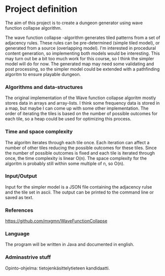 # Project definition

The aim of this project is to create a dungeon generator using wave function collapse algorithm.
 
The wave function collapse -algorithm generates tiled patterns from a set of adjacency rules. These rules can be pre-determined (simple tiled model), or generated from a source (overlapping model).
I'm interested in procedural content generation, so implementing both models would be interesting. This may turn out be a bit too much work for this course, so I think the simpler model will do for now.
The generated map may need some validating and post processing, so the simpler model could be extended with a pathfinding algoritm to ensure playable dungeon.

### Algorithms and data-structures
The original implementation of the Wave function collapse algoritm mostly stores data in arrays and array-lists. I think some frequency data is stored in a map, but maybe I can come up with some other implementation. 
The order of iterating the tiles is based on the number of possible outcomes for each tile, so a heap could be used for optimizing this process.

### Time and space complexity
The algoritm iterates through each tile once. Each iteration can affect a number of other tiles reducing the possible outcomes for these tiles. Since the number of possible outcomes is fixed and each tile is iterated through once, the time complexity is linear O(n).
The space complexity for the algoritm is probably still within some multiple of n, so O(n).

### Input/Output
Input for the simpler model is a JSON file containing the adjacency rulse and the tile set in ascii. The output can be printed to the command line or saved as text.

### References
https://github.com/mxgmn/WaveFunctionCollapse

### Language
The program will be written in Java and documented in english.

### Adminastrive stuff
Opinto-ohjelma: tietojenkäsittelytieteen kandidaatti.
